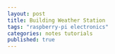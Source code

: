 ```yaml
---
layout: post
title: Building Weather Station
tags: "raspberry-pi electronics"
categories: notes tutorials
published: true
---
```



<div class="toc"></div>

